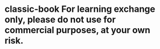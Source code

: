 # classic-book  For learning exchange only, please do not use for commercial purposes, at your own risk.
